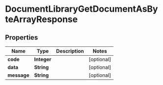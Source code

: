 

# DocumentLibraryGetDocumentAsByteArrayResponse


## Properties

| Name | Type | Description | Notes |
|------------ | ------------- | ------------- | -------------|
|**code** | **Integer** |  |  [optional] |
|**data** | **String** |  |  [optional] |
|**message** | **String** |  |  [optional] |



